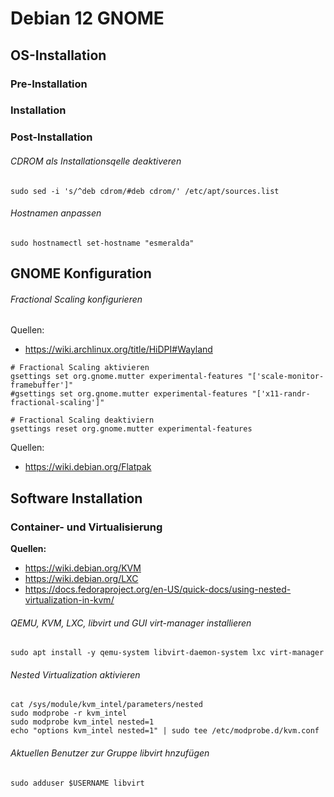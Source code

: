 # Debian 12 GNOME

## OS-Installation

### Pre-Installation

### Installation

### Post-Installation

###### CDROM als Installationsqelle deaktiveren

```shell
sudo sed -i 's/^deb cdrom/#deb cdrom/' /etc/apt/sources.list
```
###### Hostnamen anpassen

```shell
sudo hostnamectl set-hostname "esmeralda"
```

## GNOME Konfiguration

###### Fractional Scaling konfigurieren

Quellen:

- <https://wiki.archlinux.org/title/HiDPI#Wayland>

```shell
# Fractional Scaling aktivieren
gsettings set org.gnome.mutter experimental-features "['scale-monitor-framebuffer']"
#gsettings set org.gnome.mutter experimental-features "['x11-randr-fractional-scaling']"
```
```shell
# Fractional Scaling deaktiviern
gsettings reset org.gnome.mutter experimental-features
```


Quellen:

- <https://wiki.debian.org/Flatpak>

## Software Installation

### Container- und Virtualisierung

**Quellen:**

- <https://wiki.debian.org/KVM>
- <https://wiki.debian.org/LXC>
- <https://docs.fedoraproject.org/en-US/quick-docs/using-nested-virtualization-in-kvm/>

###### QEMU, KVM, LXC, libvirt und GUI virt-manager installieren
```shell
sudo apt install -y qemu-system libvirt-daemon-system lxc virt-manager
```

###### Nested Virtualization aktivieren
```shell
cat /sys/module/kvm_intel/parameters/nested
sudo modprobe -r kvm_intel
sudo modprobe kvm_intel nested=1
echo "options kvm_intel nested=1" | sudo tee /etc/modprobe.d/kvm.conf
```

###### Aktuellen Benutzer zur Gruppe libvirt hnzufügen
```shell
sudo adduser $USERNAME libvirt
```



